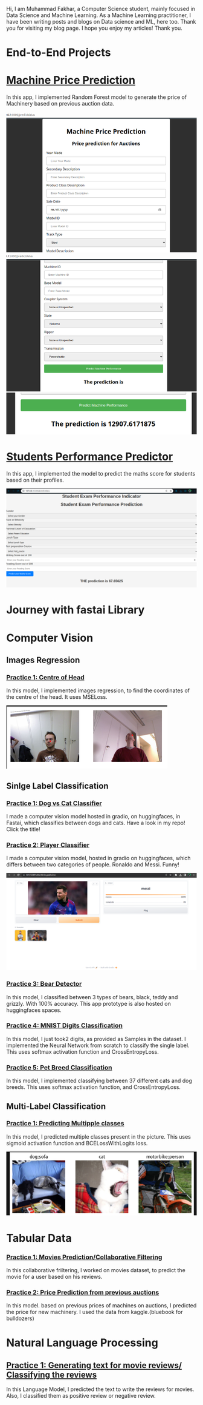 
Hi, 
I am Muhammad Fakhar, a Computer Science student, mainly focused in Data Science and Machine Learning. 
As a Machine Learning practitioner, I have been writing posts and blogs on Data science and ML, here too. 
Thank you for visiting my blog page. I hope you enjoy my articles!
Thank you.

# End-to-End Projects

# [Machine Price Prediction](https://github.com/fakhar-iqbal/MachineryPriceEstimator_End_to_End_Project)
In this app, I implemented Random Forest model to generate the price of Machinery based on previous auction data. 

![](/images/first.png)
![](/images/second.png)
![](/images/third.png)


# [Students Performance Predictor](https://github.com/fakhar-iqbal/Student_Performance_Predictor_End_to_End_Project)
In this app, I implemented the model to predict the maths score for students based on their profiles. 

![](/images/student.png)


# Journey with fastai Library

# Computer Vision

## Images Regression

### [Practice 1: Centre of Head](https://github.com/fakhar-iqbal/FastaiImplementations/blob/main/ComputerVision/ImagesRegression.ipynb)
In this model, I implemented images regression, to find the coordinates of the centre of the head. It uses MSELoss. 

![](/images/regression.png)

## Sinlge Label Classification

### [Practice 1: Dog vs Cat Classifier](https://github.com/fakhar-iqbal/FastaiImplementations/tree/main/ComputerVision/Dog_vs_CatApp.ipynb)
I made a computer vision model hosted in gradio, on huggingfaces, in Fastai, which classifies between dogs and cats. Have a look in my repo! Click the title!



### [Practice 2: Player Classifier](https://github.com/fakhar-iqbal/FastaiImplementations/tree/main/ComputerVision/PlayerClassifier.ipynb)
I made a computer vision model, hosted in gradio on huggingfaces, which differs between two categories of people. Ronaldo and Messi. Funny! 

![](/images/messi.png)


### [Practice 3: Bear Detector](https://github.com/fakhar-iqbal/FastaiImplementations/tree/main/ComputerVision/BearClassifierPrototype%20.ipynb)
In this model, I classified between 3 types of bears, black, teddy and grizzly. With 100% accuracy. This app prototype is also hosted on huggingfaces spaces. 




### [Practice 4: MNIST Digits Classification](https://github.com/fakhar-iqbal/FastaiImplementations/blob/main/ComputerVision/DigitClassifierNNfromScratch.ipynb)
In this model, I just took2 digits, as provided as Samples in the dataset. I implemented the Neural Network from scratch to classify the single label. This uses softmax activation function and CrossEntropyLoss. 


### [Practice 5: Pet Breed Classification](https://github.com/fakhar-iqbal/FastaiImplementations/blob/main/ComputerVision/PetBreedsNN.ipynb)
In this model, I implemented classifying between 37 different cats and dog breeds. This uses softmax activation function, and CrossEntropyLoss. 

## Multi-Label Classification

### [Practice 1: Predicting Multipple classes](https://github.com/fakhar-iqbal/FastaiImplementations/blob/main/ComputerVision/MultiLabelClassification.ipynb)
In this model, I predicted multiple classes present in the picture. This uses sigmoid activation function and BCELossWithLogits loss. 

![](/images/multilabel.png)


# Tabular Data

### [Practice 1: Movies Prediction/Collaborative Filtering](https://github.com/fakhar-iqbal/FastaiImplementations/blob/main/Collab_filtering_TabularData/CollaborativeFiltering(onMovies).ipynb)
In this collaborative friltering, I worked on movies dataset, to predict the movie for a user based on his reviews. 

### [Practice 2: Price Prediction from previous auctions](https://github.com/fakhar-iqbal/FastaiImplementations/blob/main/Collab_filtering_TabularData/TabularDataModel.ipynb)
In this model. based on previous prices of machines on auctions, I predicted the price for new machinery. I used the data from kaggle.(bluebook for bulldozers)

# Natural Language Processing

## [Practice 1: Generating text for movie reviews/ Classifying the reviews](https://github.com/fakhar-iqbal/FastaiImplementations/blob/main/NLP/LanguageModel_NLP_final.ipynb)
In this Language Model, I predicted the text to write the reviews for movies. Also, I classified them as positive review or negative review. 
